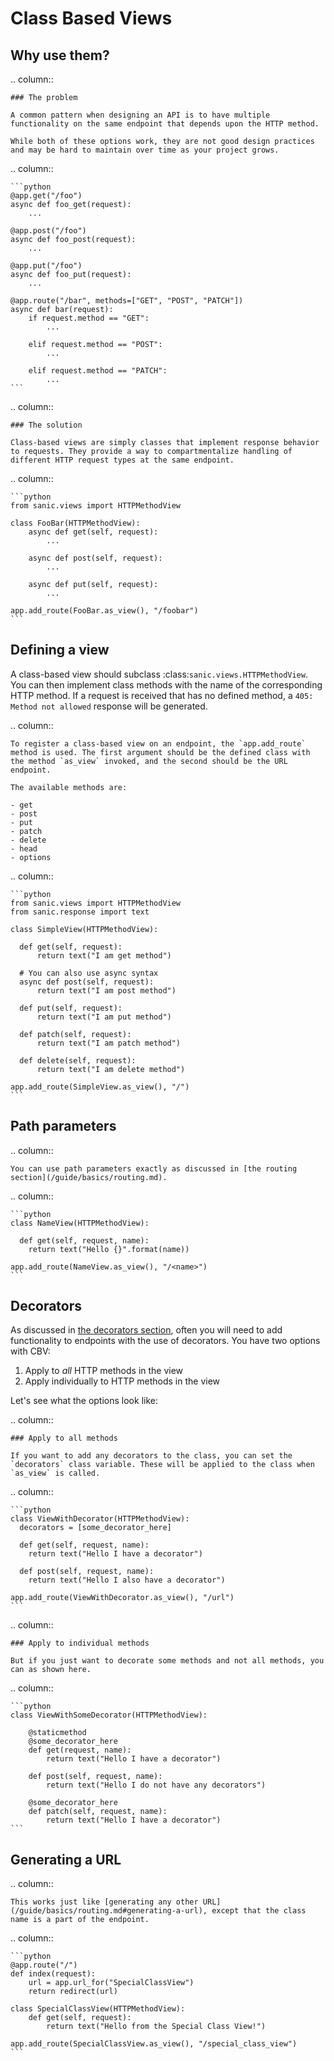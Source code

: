 # Class Based Views

## Why use them?

.. column::

```
### The problem

A common pattern when designing an API is to have multiple functionality on the same endpoint that depends upon the HTTP method.

While both of these options work, they are not good design practices and may be hard to maintain over time as your project grows.
```

.. column::

````
```python
@app.get("/foo")
async def foo_get(request):
    ...

@app.post("/foo")
async def foo_post(request):
    ...

@app.put("/foo")
async def foo_put(request):
    ...

@app.route("/bar", methods=["GET", "POST", "PATCH"])
async def bar(request):
    if request.method == "GET":
        ...

    elif request.method == "POST":
        ...
        
    elif request.method == "PATCH":
        ...
```
````

.. column::

```
### The solution

Class-based views are simply classes that implement response behavior to requests. They provide a way to compartmentalize handling of different HTTP request types at the same endpoint.
```

.. column::

````
```python
from sanic.views import HTTPMethodView

class FooBar(HTTPMethodView):
    async def get(self, request):
        ...
    
    async def post(self, request):
        ...
    
    async def put(self, request):
        ...

app.add_route(FooBar.as_view(), "/foobar")
```
````

## Defining a view

A class-based view should subclass :class:`sanic.views.HTTPMethodView`. You can then implement class methods with the name of the corresponding HTTP method. If a request is received that has no defined method, a `405: Method not allowed` response will be generated.

.. column::

```
To register a class-based view on an endpoint, the `app.add_route` method is used. The first argument should be the defined class with the method `as_view` invoked, and the second should be the URL endpoint.

The available methods are:

- get
- post
- put
- patch
- delete
- head
- options
```

.. column::

````
```python
from sanic.views import HTTPMethodView
from sanic.response import text

class SimpleView(HTTPMethodView):

  def get(self, request):
      return text("I am get method")

  # You can also use async syntax
  async def post(self, request):
      return text("I am post method")

  def put(self, request):
      return text("I am put method")

  def patch(self, request):
      return text("I am patch method")

  def delete(self, request):
      return text("I am delete method")

app.add_route(SimpleView.as_view(), "/")
```
````

## Path parameters

.. column::

```
You can use path parameters exactly as discussed in [the routing section](/guide/basics/routing.md).
```

.. column::

````
```python
class NameView(HTTPMethodView):

  def get(self, request, name):
    return text("Hello {}".format(name))

app.add_route(NameView.as_view(), "/<name>")
```
````

## Decorators

As discussed in [the decorators section](/guide/best-practices/decorators.md), often you will need to add functionality to endpoints with the use of decorators. You have two options with CBV:

1. Apply to _all_ HTTP methods in the view
2. Apply individually to HTTP methods in the view

Let's see what the options look like:

.. column::

```
### Apply to all methods

If you want to add any decorators to the class, you can set the `decorators` class variable. These will be applied to the class when `as_view` is called.
```

.. column::

````
```python
class ViewWithDecorator(HTTPMethodView):
  decorators = [some_decorator_here]

  def get(self, request, name):
    return text("Hello I have a decorator")

  def post(self, request, name):
    return text("Hello I also have a decorator")

app.add_route(ViewWithDecorator.as_view(), "/url")
```
````

.. column::

```
### Apply to individual methods

But if you just want to decorate some methods and not all methods, you can as shown here.
```

.. column::

````
```python
class ViewWithSomeDecorator(HTTPMethodView):

    @staticmethod
    @some_decorator_here
    def get(request, name):
        return text("Hello I have a decorator")

    def post(self, request, name):
        return text("Hello I do not have any decorators")

    @some_decorator_here
    def patch(self, request, name):
        return text("Hello I have a decorator")
```
````

## Generating a URL

.. column::

```
This works just like [generating any other URL](/guide/basics/routing.md#generating-a-url), except that the class name is a part of the endpoint.
```

.. column::

````
```python
@app.route("/")
def index(request):
    url = app.url_for("SpecialClassView")
    return redirect(url)

class SpecialClassView(HTTPMethodView):
    def get(self, request):
        return text("Hello from the Special Class View!")

app.add_route(SpecialClassView.as_view(), "/special_class_view")
```
````

